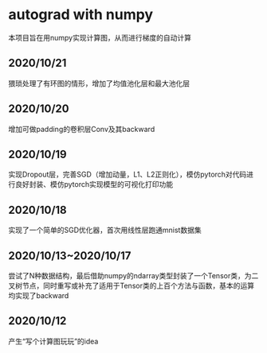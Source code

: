# autograd with numpy
本项目旨在用numpy实现计算图，从而进行梯度的自动计算

## 2020/10/21
猥琐处理了有环图的情形，增加了均值池化层和最大池化层

## 2020/10/20
增加可做padding的卷积层Conv及其backward

## 2020/10/19
实现Dropout层，完善SGD（增加动量，L1、L2正则化），模仿pytorch对代码进行良好封装、模仿pytorch实现模型的可视化打印功能

## 2020/10/18
实现了一个简单的SGD优化器，首次用线性层跑通mnist数据集

## 2020/10/13~2020/10/17
尝试了N种数据结构，最后借助numpy的ndarray类型封装了一个Tensor类，为二叉树节点，同时重写或补充了适用于Tensor类的上百个方法与函数，基本的运算均实现了backward

## 2020/10/12
产生“写个计算图玩玩”的idea
